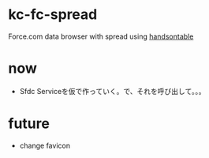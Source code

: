 # kc-fc-spread
Force.com data browser with spread using [handsontable](https://github.com/handsontable/handsontable)

# now
+ Sfdc Serviceを仮で作っていく。で、それを呼び出して。。。

# future
+ change favicon

